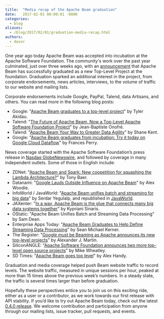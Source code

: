 ```yaml
---
title:  "Media recap of the Apache Beam graduation"
date:   2017-02-01 00:00:01 -0800
categories:
  - blog
aliases:
  - /blog/2017/02/01/graduation-media-recap.html
authors:
  - davor
---
```

<!--
Licensed under the Apache License, Version 2.0 (the "License");
you may not use this file except in compliance with the License.
You may obtain a copy of the License at

http://www.apache.org/licenses/LICENSE-2.0

Unless required by applicable law or agreed to in writing, software
distributed under the License is distributed on an "AS IS" BASIS,
WITHOUT WARRANTIES OR CONDITIONS OF ANY KIND, either express or implied.
See the License for the specific language governing permissions and
limitations under the License.
-->

One year ago today Apache Beam was accepted into incubation at the Apache
Software Foundation. The community's work over the past year culminated, just
over three weeks ago, with an [announcement](/blog/2017/01/10/beam-graduates.html)
that Apache Beam has successfully graduated as a new Top-Level Project at the
foundation. Graduation sparked an additional interest in the project, from
corporate endorsements, news articles, interviews, to the volume of traffic to
our website and mailing lists.

<!--more-->

Corporate endorsements include Google, PayPal, Talend, data Artisans, and
others. You can read more in the following blog posts:
* Google: "[Apache Beam graduates to a top-level project](https://opensource.googleblog.com/2017/01/apache-beam-graduates.html)" by Tyler Akidau.
* Talend: "[The Future of Apache Beam, Now a Top-Level Apache Software Foundation Project](https://www.talend.com/blog/2017/01/13/future-apache-beam-now-top-level-apache-software-foundation-project/)" by Jean-Baptiste Onofré.
* Talend: "[Apache Beam Your Way to Greater Data Agility](https://www.talend.com/blog/2017/01/23/apache-beam-way-greater-data-agility/?utm_medium=socialpost&utm_source=twitter&utm_campaign=blog)" by Shane Kent.
* Google: "[Apache Beam graduates from incubation: Try it today on Google Cloud Dataflow](https://cloud.google.com/blog/big-data/2017/01/apache-beam-graduates-from-incubation-try-it-today-on-google-cloud-dataflow)" by Frances Perry.

News coverage started with the Apache Software Foundation’s press release in
[Nasdaq GlobeNewswire](https://globenewswire.com/news-release/2017/01/10/904692/0/en/The-Apache-Software-Foundation-Announces-Apache-Beam-as-a-Top-Level-Project.html),
and followed by coverage in many independent outlets. Some of those in English
include:
* ZDNet: "[Apache Beam and Spark: New coopetition for squashing the Lambda Architecture?](http://www.zdnet.com/article/apache-beam-and-spark-new-coopetition-for-squashing-the-lambda-architecture/)" by Tony Baer.
* Datanami: "[Google Lauds Outside Influence on Apache Beam](https://www.datanami.com/2017/01/10/google-lauds-outside-influence-apache-beam/)" by Alex Woodie.
* InfoWorld / JavaWorld: "[Apache Beam unifies batch and streaming for big data](http://www.infoworld.com/article/3156598/big-data/apache-beam-unifies-batch-and-streaming-for-big-data.html)" by Serdar Yegulalp, and republished in [JavaWorld](http://www.javaworld.com/article/3156598/big-data/apache-beam-unifies-batch-and-streaming-for-big-data.html).
* JAXenter: "[In a way, Apache Beam is the glue that connects many big data systems together](https://jaxenter.com/apache-beam-interview-131314.html)" by Kypriani Sinaris.
* OStatic: "Apache Beam Unifies Batch and Streaming Data Processing" by Sam Dean. <!-- http://ostatic.com/blog/apache-beam-unifies-batch-and-streaming-data-processing -->
* Enterprise Apps Today: "[Apache Beam Graduates to Help Define Streaming Data Processing](http://www.enterpriseappstoday.com/business-intelligence/data-analytics/apache-beam-graduates-to-help-define-streaming-data-processing.html)" by Sean Michael Kerner.
* The Register: "[Google must be Beaming as Apache announces its new top-level projects](http://www.theregister.co.uk/2017/01/10/google_must_be_ibeamiing_as_apache_announces_its_new_top_level_projects/)" by Alexander J. Martin.
* SiliconANGLE: "[Apache Software Foundation announces two more top-level open source projects](http://siliconangle.com/blog/2017/01/11/apache-software-foundation-announces-2-top-level-projects/)" by Mike Wheatley.
* SD Times: "[Apache Beam goes top level](http://sdtimes.com/apache-beam-goes-top-level/)" by Alex Handy.

Graduation and media coverage helped push Beam website traffic to record levels.
The website traffic, measured in unique sessions per hour, peaked at more than
15 times above the previous week’s numbers. In a steady state, the traffic is
several times larger than before graduation.

Hopefully these perspectives entice you to join us on this exciting ride, either
as a user or a contributor, as we work towards our first release with API
stability. If you’d like to try out Apache Beam today, check out the latest
[0.4.0 release](/get-started/downloads/). We welcome
contribution and participation from anyone through our mailing lists, issue
tracker, pull requests, and events.
